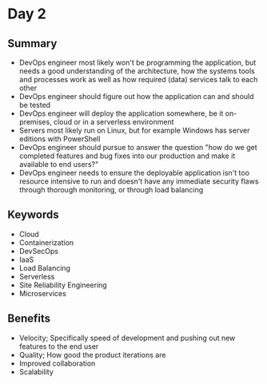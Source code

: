 # Day 2

## Summary

- DevOps engineer most likely won't be programming the application, but needs a good understanding of the architecture, how the systems tools and processes work as well as how required (data) services talk to each other
- DevOps engineer should figure out how the application can and should be tested
- DevOps engineer will deploy the application somewhere, be it on-premises, cloud or in a serverless environment
- Servers most likely run on Linux, but for example Windows has server editions with PowerShell
- DevOps engineer should pursue to answer the question "how do we get completed features and bug fixes into our production and make it available to end users?"
- DevOps engineer needs to ensure the deployable application isn't too resource intensive to run and doesn't have any immediate security flaws through thorough monitoring, or through load balancing

## Keywords

- Cloud
- Containerization
- DevSecOps
- IaaS
- Load Balancing
- Serverless
- Site Reliability Engineering
- Microservices

## Benefits

- Velocity; Specifically speed of development and pushing out new features to the end user
- Quality; How good the product iterations are
- Improved collaboration
- Scalability
